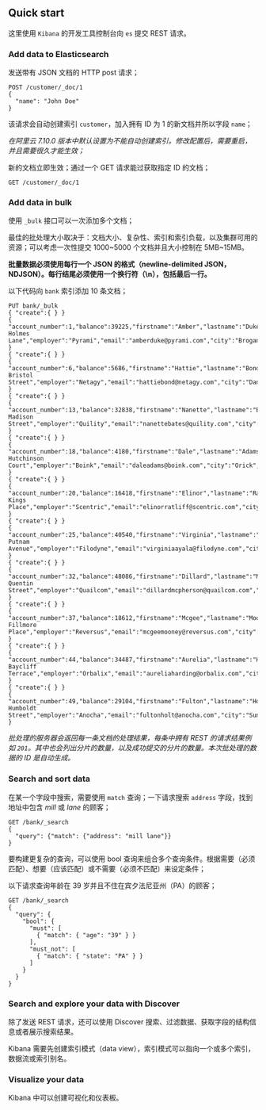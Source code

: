 ## Quick start

这里使用 `Kibana` 的开发工具控制台向 `es` 提交 REST 请求。

### Add data to Elasticsearch

发送带有 JSON 文档的 HTTP post 请求；

```
POST /customer/_doc/1
{
  "name": "John Doe"
}
```

该请求会自动创建索引 `customer`，加入拥有 ID 为 1 的新文档并所以字段 `name`；

*在阿里云 7.10.0 版本中默认设置为不能自动创建索引。修改配置后，需要重启，并且需要很久才能生效；*

新的文档立即生效；通过一个 GET 请求能过获取指定 ID 的文档；

```
GET /customer/_doc/1
```

### Add data in bulk

使用 `_bulk` 接口可以一次添加多个文档；

最佳的批处理大小取决于：文档大小、复杂性、索引和索引负载，以及集群可用的资源；可以考虑一次性提交 1000~5000 个文档并且大小控制在 5MB~15MB。

**批量数据必须使用每行一个 JSON 的格式（newline-delimited JSON，NDJSON）。每行结尾必须使用一个换行符（\n），包括最后一行。**

以下代码向 `bank` 索引添加 10 条文档；

```
PUT bank/_bulk
{ "create":{ } }
{ "account_number":1,"balance":39225,"firstname":"Amber","lastname":"Duke","age":32,"gender":"M","address":"880 Holmes Lane","employer":"Pyrami","email":"amberduke@pyrami.com","city":"Brogan","state":"IL" }
{ "create":{ } }
{ "account_number":6,"balance":5686,"firstname":"Hattie","lastname":"Bond","age":36,"gender":"M","address":"671 Bristol Street","employer":"Netagy","email":"hattiebond@netagy.com","city":"Dante","state":"TN" }
{ "create":{ } }
{ "account_number":13,"balance":32838,"firstname":"Nanette","lastname":"Bates","age":28,"gender":"F","address":"789 Madison Street","employer":"Quility","email":"nanettebates@quility.com","city":"Nogal","state":"VA" }
{ "create":{ } }
{ "account_number":18,"balance":4180,"firstname":"Dale","lastname":"Adams","age":33,"gender":"M","address":"467 Hutchinson Court","employer":"Boink","email":"daleadams@boink.com","city":"Orick","state":"MD" }
{ "create":{ } }
{ "account_number":20,"balance":16418,"firstname":"Elinor","lastname":"Ratliff","age":36,"gender":"M","address":"282 Kings Place","employer":"Scentric","email":"elinorratliff@scentric.com","city":"Ribera","state":"WA" }
{ "create":{ } }
{ "account_number":25,"balance":40540,"firstname":"Virginia","lastname":"Ayala","age":39,"gender":"F","address":"171 Putnam Avenue","employer":"Filodyne","email":"virginiaayala@filodyne.com","city":"Nicholson","state":"PA" }
{ "create":{ } }
{ "account_number":32,"balance":48086,"firstname":"Dillard","lastname":"Mcpherson","age":34,"gender":"F","address":"702 Quentin Street","employer":"Quailcom","email":"dillardmcpherson@quailcom.com","city":"Veguita","state":"IN" }
{ "create":{ } }
{ "account_number":37,"balance":18612,"firstname":"Mcgee","lastname":"Mooney","age":39,"gender":"M","address":"826 Fillmore Place","employer":"Reversus","email":"mcgeemooney@reversus.com","city":"Tooleville","state":"OK" }
{ "create":{ } }
{ "account_number":44,"balance":34487,"firstname":"Aurelia","lastname":"Harding","age":37,"gender":"M","address":"502 Baycliff Terrace","employer":"Orbalix","email":"aureliaharding@orbalix.com","city":"Yardville","state":"DE" }
{ "create":{ } }
{ "account_number":49,"balance":29104,"firstname":"Fulton","lastname":"Holt","age":23,"gender":"F","address":"451 Humboldt Street","employer":"Anocha","email":"fultonholt@anocha.com","city":"Sunriver","state":"RI" }

```

*批处理的服务器会返回每一条文档的处理结果，每条中拥有 REST 的请求结果例如 `201`。其中也会列出分片的数量，以及成功提交的分片的数量。本次批处理的数据的 ID 是自动生成。*

### Search and sort data

在某一个字段中搜索，需要使用 `match` 查询；一下请求搜索 `address` 字段，找到地址中包含 *mill* 或 *lane* 的顾客；

```
GET /bank/_search
{
  "query": {"match": {"address": "mill lane"}}
}
```

要构建更复杂的查询，可以使用 bool 查询来组合多个查询条件。根据需要（必须匹配）、想要（应该匹配）或不需要（必须不匹配）来设定条件；

以下请求查询年龄在 39 岁并且不住在宾夕法尼亚州（PA）的顾客；

```
GET /bank/_search
{
  "query": {
    "bool": {
      "must": [
        { "match": { "age": "39" } }
      ],
      "must_not": [
        { "match": { "state": "PA" } }
      ]
    }
  }
}
```

### Search and explore your data with Discover

除了发送 REST 请求，还可以使用 Discover 搜索、过滤数据、获取字段的结构信息或者展示搜索结果。

Kibana 需要先创建索引模式（data view），索引模式可以指向一个或多个索引，数据流或索引别名。

### Visualize your data

Kibana 中可以创建可视化和仪表板。

